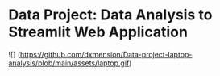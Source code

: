 # Data Project: Data Analysis to Streamlit Web Application

![]
(https://github.com/dxmension/Data-project-laptop-analysis/blob/main/assets/laptop.gif)
